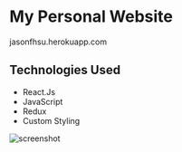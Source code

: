 # My Personal Website

jasonfhsu.herokuapp.com


## Technologies Used
- React.Js
- JavaScript
- Redux
- Custom Styling



![screenshot](./README/personal.gif?raw=true)